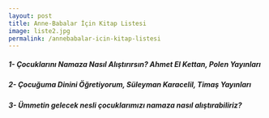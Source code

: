 ```yaml
---
layout: post
title: Anne-Babalar İçin Kitap Listesi
image: liste2.jpg
permalink: /annebabalar-icin-kitap-listesi
---
```

##### 1-    Çocuklarını Namaza Nasıl Alıştırırsın? Ahmet El Kettan, Polen Yayınları

##### 2-     Çocuğuma Dinini Öğretiyorum, Süleyman Karacelil, Timaş Yayınları     

##### 3-  Ümmetin gelecek nesli çocuklarımızı namaza nasıl alıştırabiliriz?